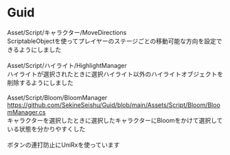 # Guid
Asset/Script/キャラクター/MoveDirections<br>
ScriptableObjectを使ってプレイヤーのステージごとの移動可能な方向を設定できるようにしました<br>
<br>
Asset/Script/ハイライト/HighlightManager<br>
ハイライトが選択されたときに選択ハイライト以外のハイライトオブジェクトを削除するようにしました<br>
<br>
Asset/Script/Bloom/BloomManager     https://github.com/SekineSeishu/Guid/blob/main/Assets/Script/Bloom/BloomManager.cs<br>
キャラクターを選択したときに選択したキャラクターにBloomをかけて選択している状態を分かりやすくした<br>
<br>
ボタンの連打防止にUniRxを使っています<br>
<br>


